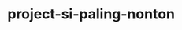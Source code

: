 # project-si-paling-nonton
[![<yayanrw>](https://circleci.com/gh/yayanrw/project-si-paling-nonton.svg?style=svg)](https://circleci.com/gh/yayanrw/project-si-paling-nonton)
